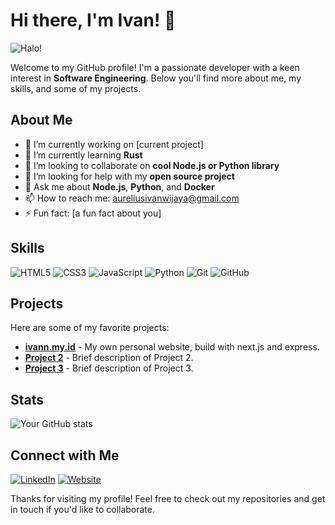 <!-- Cool Banner -->
<!-- Profile Information -->
# Hi there, I'm Ivan! 👋

![Halo!](https://github.githubassets.com/assets/mona-loading-dark-7701a7b97370.gif)

Welcome to my GitHub profile! I'm a passionate developer with a keen interest in **Software Engineering**. Below you'll find more about me, my skills, and some of my projects.
## About Me

- 🔭 I’m currently working on [current project]
- 🌱 I’m currently learning **Rust**
- 👯 I’m looking to collaborate on **cool Node.js or Python library**
- 🤔 I’m looking for help with my **open source project**
- 💬 Ask me about **Node.js**, **Python**, and **Docker**
- 📫 How to reach me: aureliusivanwijaya@gmail.com
- ⚡ Fun fact: [a fun fact about you]

## Skills

![HTML5](https://img.shields.io/badge/-HTML5-E34F26?style=flat-square&logo=html5&logoColor=white)
![CSS3](https://img.shields.io/badge/-CSS3-1572B6?style=flat-square&logo=css3)
![JavaScript](https://img.shields.io/badge/-JavaScript-F7DF1E?style=flat-square&logo=javascript&logoColor=black)
![Python](https://img.shields.io/badge/-Python-3776AB?style=flat-square&logo=python&logoColor=white)
![Git](https://img.shields.io/badge/-Git-F05032?style=flat-square&logo=git&logoColor=white)
![GitHub](https://img.shields.io/badge/-GitHub-181717?style=flat-square&logo=github)

## Projects

Here are some of my favorite projects:

- [**ivann.my.id**](https://github.com/AureliusIvan/ivann.my.id) - My own personal website, build with next.js and express.
- [**Project 2**](https://github.com/yourusername/project2) - Brief description of Project 2.
- [**Project 3**](https://github.com/yourusername/project3) - Brief description of Project 3.

## Stats

![Your GitHub stats](https://github-readme-stats.vercel.app/api?username=AureliusIvan&show_icons=true&theme=radical)

## Connect with Me

[![LinkedIn](https://img.shields.io/badge/-LinkedIn-0077B5?style=flat-square&logo=linkedin&logoColor=white)](https://www.linkedin.com/in/aurelius-ivan-wijaya)
[![Website](https://img.shields.io/badge/-Website-000000?style=flat-square&logo=google-chrome&logoColor=white)](http://ivann.my.id/)

Thanks for visiting my profile! Feel free to check out my repositories and get in touch if you'd like to collaborate.
